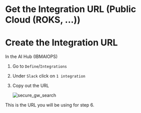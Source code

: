 # Get the Integration URL (Public Cloud (ROKS, ...))


# Create the Integration URL

In the AI Hub (IBMAIOPS) 

1. Go to `Define`/`Integrations`
2. Under `Slack` click on `1 integration`
3. Copy out the URL

	![secure_gw_search](pics/slack04.png)

This is the URL you will be using for step 6.
















